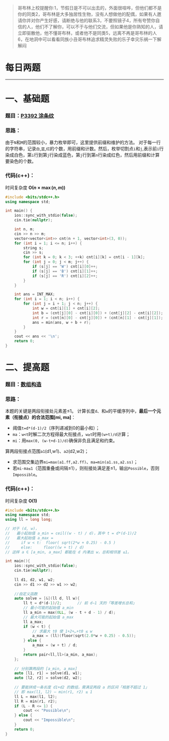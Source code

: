 >哥布林上校提醒你:1，节假日是不可以出去的，外面很喧哗，但他们都不是你的同类2，哥布林是大多独居性生物，没有人想做他的配偶，如果有人邀请你并对你产生好感，请断绝与他的联系3，不要照镜子4，所有夸赞你自信的人，他们不了解你，可以不于与他们交流，但如果他是你熟知的人，请立即驱散他，他不懂哥布林，或者他不是同类5，远离不再是哥布林的人6，在地洞中可以看看同族小丑哥布林追求精灵失败的乐子幸灾乐祸一下解解闷

# 每日两题
---


# 一、基础题
### 题目：[P3392 涂条纹](https://www.luogu.com.cn/problem/P3392)

### 思路：

由于`N`和`M`的范围较小，暴力枚举即可，这里提供前缀和维护的方法。
对于每一行的字符串，记录`白`,`蓝`,`红`的个数，用前缀和计数。然后，枚举切割点`i`和`j`,表示前`i`行染成白色，第`i`行到第`j`行染成蓝色，第`j`行到第`n`行染成红色，然后用前缀和计算要染色的个数。

### 代码(c++)：
时间复杂度 **O($n \times \max(n,m)$)**
```cpp
#include <bits/stdc++.h>
using namespace std;

int main() {
    ios::sync_with_stdio(false);
    cin.tie(nullptr);

    int n, m;
    cin >> n >> m;
    vector<vector<int>> cnt(n + 1, vector<int>(3, 0));
    for (int i = 1; i <= n; i++) {
        string s;
        cin >> s;
        for (int k = 0; k < 3; ++k) cnt[i][k] = cnt[i - 1][k];
        for (int j = 0; j < m; j++) {
            if (s[j] == 'W') cnt[i][0]++;
            if (s[j] == 'B') cnt[i][1]++;
            if (s[j] == 'R') cnt[i][2]++;
        }
    }

    int ans = INT_MAX;
    for (int i = 1; i < n; i++) {
        for (int j = i + 1; j < n; j++) {
            int w = cnt[i][1] + cnt[i][2];
            int b = (cnt[j][0] - cnt[i][0]) + (cnt[j][2] - cnt[i][2]);
            int r = (cnt[n][0] - cnt[j][0]) + (cnt[n][1] - cnt[j][1]);
            ans = min(ans, w + b + r);
        }
    }
    cout << ans << '\n';
    return 0;
}
```

# 二、提高题
### 题目：[数组构造](https://ac.nowcoder.com/acm/problem/21296)

### 思路：
本题的关键是两段衔接处元素差≤1。
计算长度`d`、和`w`的平缓序列中，**最后一个元素（衔接点）的合法范围[mi, ma]**：

- 阈值`t=d*(d-1)/2`（序列递减到0的最小和）；
- `ma`：`w<t`时解二次方程得最大衔接点，`w≥t`时用`(w+t)/d`计算；
- `mi`：用`max(0, (w-t+d-1)/d)`确保非负且满足和约束。

算两段衔接点范围`a1`(d1,w1)、`a2`(d2,w2)；

- 求范围交集边界`mi=max(a1.ff,a2.ff)`、`ma=min(a1.ss,a2.ss)`；
- 若`mi-ma≤1`（范围重叠或间隔≤1），则衔接处满足差≤1，输出`Possible`，否则`Impossible`。

### 代码(c++)：
时间复杂度 **O(1)**

```cpp
#include <bits/stdc++.h>
using namespace std;
using ll = long long;

// 对于 (d, w)，
//   最小起始值 a_min = ceil((w - t) / d)，其中 t = d*(d-1)/2  
//   最大起始值 a_max =
//     if w < t:  floor( sqrt(2*w + 0.25) - 0.5 )
//     else:     floor((w + t) / d)
// 这样 a ∈ [a_min, a_max] 都能在 d 内凑出 w，总和相邻差 ≤1。

int main(){
    ios::sync_with_stdio(false);
    cin.tie(nullptr);
    
    ll d1, d2, w1, w2;
    cin >> d1 >> d2 >> w1 >> w2;
    
    //自定义函数
    auto solve = [&](ll d, ll w){
        ll t = d*(d-1)/2;       // 前 d−1 天的「等差增长总和」
        // 最小可能的起始值 a_min
        ll a_min = max(0LL, (w - t + d - 1) / d);
        // 最大可能的起始值 a_max
        ll a_max;
        if (w < t) {
            // 求最大 t0 使 1+2+…+t0 ≤ w
            a_max = (ll)(floor(sqrt(2.0*w + 0.25) - 0.5));
        } else {
            a_max = (w + t) / d;
        }
        return pair<ll,ll>(a_min, a_max);
    };
    
    // 分别算两段的 [a_min, a_max]
    auto [l1, r1] = solve(d1, w1);
    auto [l2, r2] = solve(d2, w2);
    
    // 要能拼成一条长度 d1+d2 的数组，需满足两段 a 的区间「相差不超过 1」
    // 即 max(l1, l2) – min(r1, r2) ≤ 1
    ll L = max(l1, l2);
    ll R = min(r1, r2);
    if (L - R <= 1) {
        cout << "Possible\n";
    } else {
        cout << "Impossible\n";
    }
    return 0;
}

```

